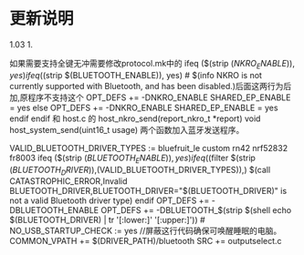 更新说明
==============
1.03 1.

如果需要支持全键无冲需要修改protocol.mk中的
ifeq ($(strip $(NKRO_ENABLE)), yes)
    ifeq ($(strip $(BLUETOOTH_ENABLE)), yes)
        # $(info NKRO is not currently supported with Bluetooth, and has been disabled.)后面这两行为后加,原程序不支持这个
		OPT_DEFS += -DNKRO_ENABLE
        SHARED_EP_ENABLE = yes
    else
        OPT_DEFS += -DNKRO_ENABLE
        SHARED_EP_ENABLE = yes
    endif
endif
和 host.c 的
 host_nkro_send(report_nkro_t *report)
 void host_system_send(uint16_t usage)
 两个函数加入蓝牙发送程序。

VALID_BLUETOOTH_DRIVER_TYPES := bluefruit_le custom rn42 nrf52832 fr8003
ifeq ($(strip $(BLUETOOTH_ENABLE)), yes)
    ifeq ($(filter $(strip $(BLUETOOTH_DRIVER)),$(VALID_BLUETOOTH_DRIVER_TYPES)),)
        $(call CATASTROPHIC_ERROR,Invalid BLUETOOTH_DRIVER,BLUETOOTH_DRIVER="$(BLUETOOTH_DRIVER)" is not a valid Bluetooth driver type)
    endif
    OPT_DEFS += -DBLUETOOTH_ENABLE
    OPT_DEFS += -DBLUETOOTH_$(strip $(shell echo $(BLUETOOTH_DRIVER) | tr '[:lower:]' '[:upper:]'))
    # NO_USB_STARTUP_CHECK := yes     //屏蔽这行代码确保可唤醒睡眠的电脑。
    COMMON_VPATH += $(DRIVER_PATH)/bluetooth
    SRC += outputselect.c

